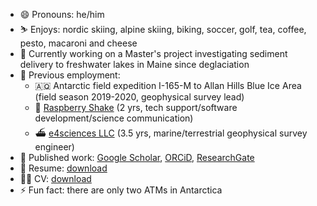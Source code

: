 - 😄 Pronouns: he/him
- ⛷️ Enjoys: nordic skiing, alpine skiing, biking, soccer, golf, tea, coffee, pesto, macaroni and cheese
- 🔭 Currently working on a Master's project investigating sediment delivery to freshwater lakes in Maine since deglaciation
- 📜 Previous employment:
    - 🇦🇶 Antarctic field expedition I-165-M to Allan Hills Blue Ice Area (field season 2019-2020, geophysical survey lead)
    - 🌋 [Raspberry Shake](https://raspberryshake.org/) (2 yrs, tech support/software development/science communication)
    - ⛴️ [e4sciences LLC](http://www.e4sciences.com/) (3.5 yrs, marine/terrestrial geophysical survey engineer)
- 📰 Published work: [Google Scholar](https://scholar.google.com/citations?user=voGZIlIAAAAJ&hl=en), [ORCiD](https://orcid.org/0000-0001-5828-6070), [ResearchGate](https://www.researchgate.net/profile/Ian_Nesbitt3)
- 📄 Resume: [download](https://github.com/iannesbitt/iannesbitt/raw/master/NesbittResume.pdf)
- 📄📄 CV: [download](https://github.com/iannesbitt/cv/raw/main/_output/cv.pdf)
- ⚡ Fun fact: there are only two ATMs in Antarctica


<!--
**iannesbitt/iannesbitt** is a ✨ _special_ ✨ repository because its `README.md` (this file) appears on your GitHub profile.

Here are some ideas to get you started:

- 🔭 I’m currently working on ...
- 🌱 I’m currently learning ...
- 👯 I’m looking to collaborate on ...
- 🤔 I’m looking for help with ...
- 💬 Ask me about ...
- 📫 How to reach me: ...
- 😄 Pronouns: he/him
- ⚡ Fun fact: ...
-->
